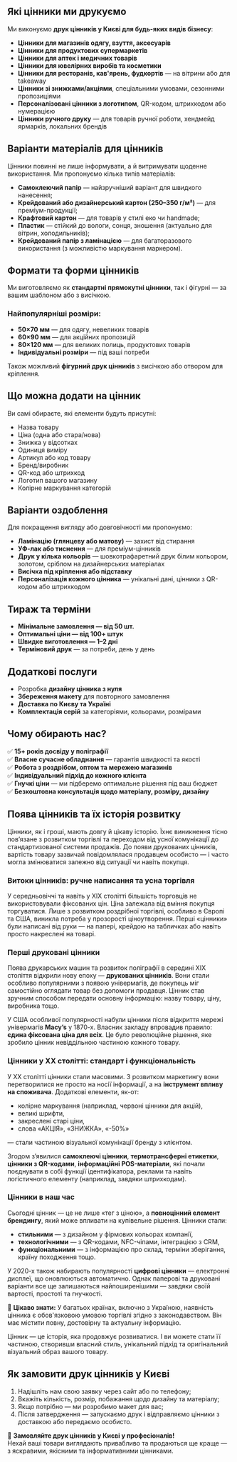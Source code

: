## Які цінники ми друкуємо

Ми виконуємо **друк цінників у Києві для будь-яких видів бізнесу**:

- **Цінники для магазинів одягу, взуття, аксесуарів**
- **Цінники для продуктових супермаркетів**
- **Цінники для аптек і медичних товарів**
- **Цінники для ювелірних виробів та косметики**
- **Цінники для ресторанів, кав'ярень, фудкортів** — на вітрини або для takeaway
- **Цінники зі знижками/акціями**, спеціальними умовами, сезонними пропозиціями
- **Персоналізовані цінники з логотипом**, QR-кодом, штрихкодом або нумерацією
- **Цінники ручного друку** — для товарів ручної роботи, хендмейд ярмарків, локальних брендів

## Варіанти матеріалів для цінників

Цінники повинні не лише інформувати, а й витримувати щоденне використання. Ми пропонуємо кілька типів матеріалів:

- **Самоклеючий папір** — найзручніший варіант для швидкого нанесення;
- **Крейдований або дизайнерський картон (250–350 г/м²)** — для преміум-продукції;
- **Крафтовий картон** — для товарів у стилі еко чи handmade;
- **Пластик** — стійкий до вологи, сонця, зношення (актуально для вітрин, холодильників);
- **Крейдований папір з ламінацією** — для багаторазового використання (з можливістю маркування маркером).

## Формати та форми цінників

Ми виготовляємо як **стандартні прямокутні цінники**, так і фігурні — за вашим шаблоном або з висічкою.

### Найпопулярніші розміри:
- **50×70 мм** — для одягу, невеликих товарів
- **60×90 мм** — для акційних пропозицій
- **80×120 мм** — для великих полиць, продуктових товарів
- **Індивідуальні розміри** — під ваші потреби

Також можливий **фігурний друк цінників** з висічкою або отвором для кріплення.

## Що можна додати на цінник

Ви самі обираєте, які елементи будуть присутні:

- Назва товару
- Ціна (одна або стара/нова)
- Знижка у відсотках
- Одиниця виміру
- Артикул або код товару
- Бренд/виробник
- QR-код або штрихкод
- Логотип вашого магазину
- Колірне маркування категорій

## Варіанти оздоблення

Для покращення вигляду або довговічності ми пропонуємо:

- **Ламінацію (глянцеву або матову)** — захист від стирання
- **УФ-лак або тиснення** — для преміум-цінників
- **Друк у кілька кольорів** — шовкотрафаретний друк білим кольором, золотом, сріблом на дизайнерських матеріалах
- **Висічка під кріплення або підставку**
- **Персоналізація кожного цінника** — унікальні дані, цінники з QR-кодом або штрихкодом

## Тираж та терміни

- **Мінімальне замовлення — від 50 шт.**
- **Оптимальні ціни — від 100+ штук**
- **Швидке виготовлення — 1–2 дні**
- **Терміновий друк** — за потреби, день у день

## Додаткові послуги

- Розробка **дизайну цінника з нуля**
- **Збереження макету** для повторного замовлення
- **Доставка по Києву та Україні**
- **Комплектація серій** за категоріями, кольорами, розмірами

## Чому обирають нас?

✅ **15+ років досвіду у поліграфії**  
✅ **Власне сучасне обладнання** — гарантія швидкості та якості  
✅ **Робота з роздрібом, оптом та мережею магазинів**  
✅ **Індивідуальний підхід до кожного клієнта**  
✅ **Гнучкі ціни** — ми підберемо оптимальне рішення під ваш бюджет  
✅ **Безкоштовна консультація щодо матеріалу, розміру, дизайну**

## Поява цінників та їх історія розвитку

Цінники, як і гроші, мають довгу й цікаву історію. Їхнє виникнення тісно пов’язане з розвитком торгівлі та переходом від усної комунікації до стандартизованої системи продажів. До появи друкованих цінників, вартість товару зазвичай повідомлялася продавцем особисто — і часто могла змінюватися залежно від ситуації чи навіть покупця.

### Витоки цінників: ручне написання та усна торгівля

У середньовіччі та навіть у ХІХ столітті більшість торговців не використовували фіксованих цін. Ціна залежала від вміння покупця торгуватися. Лише з розвитком роздрібної торгівлі, особливо в Європі та США, виникла потреба у прозорості ціноутворення. Перші «цінники» були написані від руки — на папері, крейдою на табличках або навіть просто накреслені на товарі.

### Перші друковані цінники

Поява друкарських машин та розвиток поліграфії в середині ХІХ століття відкрили нову епоху — **друкованих цінників**. Вони стали особливо популярними з появою універмагів, де покупець міг самостійно оглядати товар без допомоги продавця. Цінник став зручним способом передати основну інформацію: назву товару, ціну, виробника тощо.

У США особливої популярності набули цінники після відкриття мережі універмагів **Macy’s** у 1870-х. Власник закладу впровадив правило: **єдина фіксована ціна для всіх**. Це було революційне рішення, яке зробило цінник невіддільною частиною кожного товару.

### Цінники у ХХ столітті: стандарт і функціональність

У ХХ столітті цінники стали масовими. З розвитком маркетингу вони перетворилися не просто на носії інформації, а на **інструмент впливу на споживача**. Додаткові елементи, як-от:

- колірне маркування (наприклад, червоні цінники для акцій),
- великі шрифти,
- закреслені старі ціни,
- слова «АКЦІЯ», «ЗНИЖКА», «-50%»

— стали частиною візуальної комунікації бренду з клієнтом.

Згодом з’явилися **самоклеючі цінники**, **термотрансферні етикетки**, **цінники з QR-кодами**, **інформаційні POS-матеріали**, які почали поєднувати в собі функції ідентифікатора, реклами та навіть логістичного елементу (наприклад, завдяки штрихкодам).

### Цінники в наш час

Сьогодні цінник — це не лише «тег з ціною», а **повноцінний елемент брендингу**, який може впливати на купівельне рішення. Цінники стали:

- **стильними** — з дизайном у фірмових кольорах компанії,
- **технологічними** — з QR-кодами, NFC-чіпами, інтеграцією з CRM,
- **функціональними** — з інформацією про склад, терміни зберігання, країну походження тощо.

У 2020-х також набирають популярності **цифрові цінники** — електронні дисплеї, що оновлюються автоматично. Однак паперові та друковані варіанти все ще залишаються найпоширенішими — завдяки своїй вартості, простоті та гнучкості.

📌 **Цікаво знати:** У багатьох країнах, включно з Україною, наявність цінника є обов'язковою умовою торгівлі згідно з законодавством. Він має містити повну, достовірну та актуальну інформацію.

Цінник — це історія, яка продовжує розвиватися. І ви можете стати її частиною, створивши власний стиль, унікальний підхід та оригінальний візуальний образ вашого товару.

## Як замовити друк цінників у Києві

1. Надішліть нам свою заявку через сайт або по телефону;
2. Вкажіть кількість, розмір, побажання щодо дизайну та матеріалу;
3. Якщо потрібно — ми розробимо макет для вас;
4. Після затвердження — запускаємо друк і відправляємо цінники з доставкою або передаємо особисто.

🎯 **Замовляйте друк цінників у Києві у професіоналів!**  
Нехай ваші товари виглядають привабливо та продаються ще краще — з яскравими, якісними та інформативними цінниками.